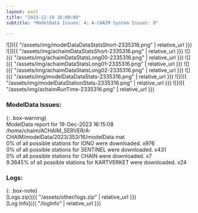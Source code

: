 ```yaml
---
layout: post
title: "2023-12-19 16:00:00"
subtitle: "ModelData Issues: 4; A-CHAIM System Issues: 0"

---
```


![]({{ "/assets/img/modelDataDataStatsShort-2335316.png" | relative_url }})
![]({{ "/assets/img/achaimDataStatsShort-2335316.png" | relative_url }})
![]({{ "/assets/img/achaimDataStatsLong00-2335316.png" | relative_url }})
![]({{ "/assets/img/achaimDataStatsLong01-2335316.png" | relative_url }})
![]({{ "/assets/img/achaimDataStatsLong02-2335316.png" | relative_url }})
![]({{ "/assets/img/modelDataDataStats-2335316.png" | relative_url }})
![]({{ "/assets/img/modelDataStationStats-2335316.png" | relative_url }})
![]({{ "/assets/img/achaimRunTime-2335316.png" | relative_url }})


### ModelData Issues:  
  
{: .box-warning}  
 ModelData report for 19-Dec-2023 16:15:08   
 /home/chaim/ACHAIM_SERVER/A-CHAIM/modelData/2023/353/16/modelData.mat   
 0% of all possible stations for IONO were downloaded. x976   
 0% of all possible stations for SENTINEL were downloaded. x431   
 0% of all possible stations for CHAIN were downloaded. x7   
 9.3645% of all possible stations for KARTVERKET were downloaded. x24   
  


### Logs:  
  
{: .box-note}  
[Logs.zip]({{ "/assets/other/logs.zip" | relative_url }})  
[Log Info]({{ "/logInfo" | relative_url }})  
